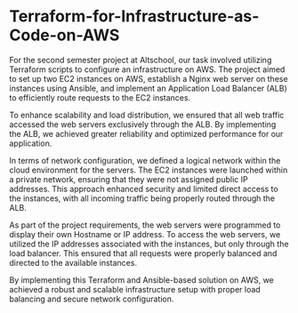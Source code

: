# Terraform-for-Infrastructure-as-Code-on-AWS
For the second semester project at Altschool, our task involved utilizing Terraform scripts to configure an infrastructure on AWS. The project aimed to set up two EC2 instances on AWS, establish a Nginx web server on these instances using Ansible, and implement an Application Load Balancer (ALB) to efficiently route requests to the EC2 instances.

To enhance scalability and load distribution, we ensured that all web traffic accessed the web servers exclusively through the ALB. By implementing the ALB, we achieved greater reliability and optimized performance for our application.

In terms of network configuration, we defined a logical network within the cloud environment for the servers. The EC2 instances were launched within a private network, ensuring that they were not assigned public IP addresses. This approach enhanced security and limited direct access to the instances, with all incoming traffic being properly routed through the ALB.

As part of the project requirements, the web servers were programmed to display their own Hostname or IP address. To access the web servers, we utilized the IP addresses associated with the instances, but only through the load balancer. This ensured that all requests were properly balanced and directed to the available instances.

By implementing this Terraform and Ansible-based solution on AWS, we achieved a robust and scalable infrastructure setup with proper load balancing and secure network configuration.
